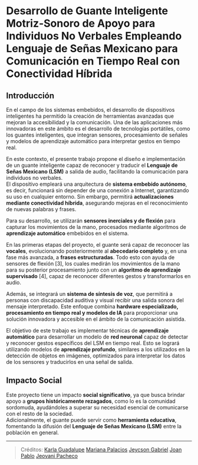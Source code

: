 # Desarrollo de Guante Inteligente Motriz-Sonoro de Apoyo para Individuos No Verbales Empleando Lenguaje de Señas Mexicano para Comunicación en Tiempo Real con Conectividad Híbrida

## Introducción

En el campo de los sistemas embebidos, el desarrollo de dispositivos inteligentes ha permitido la creación de herramientas avanzadas que mejoran la accesibilidad y la comunicación. Una de las aplicaciones más innovadoras en este ámbito es el desarrollo de tecnologías portátiles, como los guantes inteligentes, que integran sensores, procesamiento de señales y modelos de aprendizaje automático para interpretar gestos en tiempo real.

En este contexto, el presente trabajo propone el diseño e implementación de un guante inteligente capaz de reconocer y traducir el **Lenguaje de Señas Mexicano (LSM)** a salida de audio, facilitando la comunicación para individuos no verbales.  
El dispositivo empleará una arquitectura de **sistema embebido autónomo**, es decir, funcionará sin depender de una conexión a Internet, garantizando su uso en cualquier entorno. Sin embargo, permitirá **actualizaciones mediante conectividad híbrida**, asegurando mejoras en el reconocimiento de nuevas palabras y frases.

Para su desarrollo, se utilizarán **sensores inerciales y de flexión** para capturar los movimientos de la mano, procesados mediante algoritmos de **aprendizaje automático** embebidos en el sistema.

En las primeras etapas del proyecto, el guante será capaz de reconocer las **vocales**, evolucionando posteriormente al **abecedario completo** y, en una fase más avanzada, a **frases estructuradas**. Todo esto con ayuda de sensores de flexión [3], los cuales medirán los movimientos de la mano para su posterior procesamiento junto con un **algoritmo de aprendizaje supervisado** [4], capaz de reconocer diferentes gestos y transformarlos en audio.

Además, se integrará un **sistema de síntesis de voz**, que permitirá a personas con discapacidad auditiva y visual recibir una salida sonora del mensaje interpretado. Este enfoque combina **hardware especializado, procesamiento en tiempo real y modelos de IA** para proporcionar una solución innovadora y accesible en el ámbito de la comunicación asistida.

El objetivo de este trabajo es implementar técnicas de **aprendizaje automático** para desarrollar un modelo de **red neuronal** capaz de detectar y reconocer gestos específicos del LSM en tiempo real. Esto se logrará utilizando modelos de **aprendizaje profundo**, similares a los utilizados en la detección de objetos en imágenes, optimizados para interpretar los datos de los sensores y traducirlos en una señal de salida.

## Impacto Social

Este proyecto tiene un impacto **social significativo**, ya que busca brindar apoyo a **grupos históricamente rezagados**, como lo es la comunidad sordomuda, ayudándoles a superar su necesidad esencial de comunicarse con el resto de la sociedad.  
Adicionalmente, el guante puede servir como **herramienta educativa**, fomentando la difusión del **Lenguaje de Señas Mexicano (LSM)** entre la población en general.

---

> Créditos: 
> [Karla Guadalupe](githut.com/karlausuarioooo)
> [Mariana Palacios](github.com/mmarianausuariiooo)
> [Jeycson Gabriel](github.com/jeycsonusuariiooo)
> [Joan Pablo](github.com/JoanGarfias)
> [Jeovani Pacheco](](github.com/jeovaniiyusuarioo))

